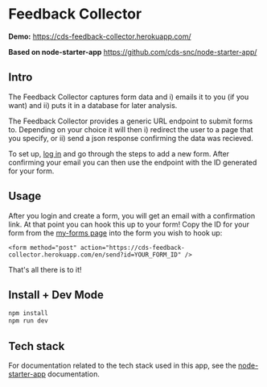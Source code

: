 # Feedback Collector

**Demo:** https://cds-feedback-collector.herokuapp.com/

**Based on node-starter-app** https://github.com/cds-snc/node-starter-app/

## Intro 

The Feedback Collector captures form data and i) emails it to you (if you want) and ii) puts it in a database for later analysis. 

The Feedback Collector provides a generic URL endpoint to submit forms to. Depending on your choice it will then i) redirect the user to a page that you specify, or ii) send a json response confirming the data was recieved. 

To set up, [log in](https://cds-feedback-collector.herokuapp.com/) and go through the steps to add a new form. After confirming your email you can then use the endpoint with the ID generated for your form.

## Usage

After you login and create a form, you will get an email with a confirmation link. At that point you can hook this up to your form! Copy the ID for your form from the [my-forms page](https://cds-feedback-collector.herokuapp.com/en/my-forms) into the form you wish to hook up:
```
<form method="post" action="https://cds-feedback-collector.herokuapp.com/en/send?id=YOUR_FORM_ID" />
```

That's all there is to it!


## Install + Dev Mode

```bash
npm install
npm run dev
```


## Tech stack

For documentation related to the tech stack used in this app, see the [node-starter-app](https://github.com/cds-snc/node-starter-app/) documentation.
